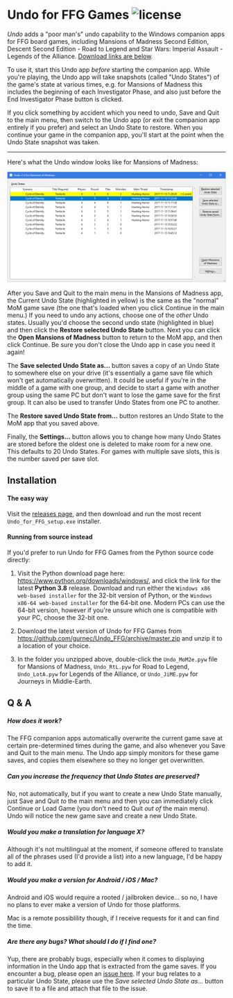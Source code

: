# Undo for FFG Games ![license](https://img.shields.io/badge/license-BSD_2--clause-blue.svg) #

*Undo* adds a "poor man's" undo capability to the Windows companion apps for FFG board games, including Mansions of Madness Second Edition, Descent Second Edition - Road to Legend and Star Wars: Imperial Assault - Legends of the Alliance. [Download links are below](#installation).

To use it, start this Undo app *before* starting the companion app. While you're playing, the Undo app will take snapshots (called "Undo States") of the game's state at various times, e.g. for Mansions of Madness this includes the beginning of each Investigator Phase, and also just before the End Investigator Phase button is clicked.

If you click something by accident which you need to undo, Save and Quit to the main menu, then switch to the Undo app (or exit the companion app entirely if you prefer) and select an Undo State to restore. When you continue your game in the companion app, you'll start at the point when the Undo State snapshot was taken.

------------------------------------------------------------

Here's what the Undo window looks like for Mansions of Madness:

![Undo window](Undo_window.png)

After you Save and Quit to the main menu in the Mansions of Madness app, the Current Undo State (highlighted in yellow) is the same as the "normal" MoM game save (the one that's loaded when you click Continue in the main menu.) If you need to undo any actions, choose one of the *other* Undo states. Usually you'd choose the second undo state (highlighted in blue) and then click the **Restore selected Undo State** button. Next you can click the **Open Mansions of Madness** button to return to the MoM app, and then click Continue. Be sure you don't close the Undo app in case you need it again!

The **Save selected Undo State as...** button saves a copy of an Undo State to somewhere else on your drive (it's essentially a game save file which won't get automatically overwritten). It could be useful if you're in the middle of a game with one group, and decide to start a game with another group using the same PC but don't want to lose the game save for the first group. It can also be used to transfer Undo States from one PC to another.

The **Restore saved Undo State from...** button restores an Undo State to the MoM app that you saved above.

Finally, the **Settings...** button allows you to change how many Undo States are stored before the oldest one is deleted to make room for a new one. This defaults to 20 Undo States. For games with multiple save slots, this is the number saved per save slot.


## Installation ##

#### The easy way ####

Visit the [releases page](https://github.com/gurnec/Undo_FFG/releases/latest), and then download and run the most recent `Undo_for_FFG_setup.exe` installer.

#### Running from source instead ####

If you'd prefer to run Undo for FFG Games from the Python source code directly:

 1. Visit the Python download page here: <https://www.python.org/downloads/windows/>, and click the link for the latest **Python 3.8** release. Download and run either the `Windows x86 web-based installer` for the 32-bit version of Python, or the `Windows x86-64 web-based installer` for the 64-bit one. Modern PCs can use the 64-bit version, however if you're unsure which one is compatible with your PC, choose the 32-bit one.

 2. Download the latest version of Undo for FFG Games from <https://github.com/gurnec/Undo_FFG/archive/master.zip> and unzip it to a location of your choice.
 
 3. In the folder you unzipped above, double-click the `Undo_MoM2e.pyw` file for Mansions of Madness, `Undo_RtL.pyw` for Road to Legend, `Undo_LotA.pyw` for Legends of the Alliance, or `Undo_JiME.pyw` for Journeys in Middle-Earth.


## Q & A ##

##### How does it work? #####

The FFG companion apps automatically overwrite the current game save at certain pre-determined times during the game, and also whenever you Save and Quit to the main menu. The Undo app simply monitors for these game saves, and copies them elsewhere so they no longer get overwritten.

##### Can you increase the frequency that Undo States are preserved? #####

No, not automatically, but if you want to create a new Undo State manually, just Save and Quit *to* the main menu and then you can immediately click Continue or Load Game (you don't need to Quit *out of* the main menu). Undo will notice the new game save and create a new Undo State.

##### Would you make a translation for language X? #####

Although it's not multilingual at the moment, if someone offered to translate all of the phrases used (I'd provide a list) into a new language, I'd be happy to add it.  

##### Would you make a version for Android / iOS / Mac? #####

Android and iOS would require a rooted / jailbroken device... so no, I have no plans to ever make a version of Undo for those platforms.

Mac is a remote possiblility though, if I receive requests for it and can find the time.

##### Are there any bugs? What should I do if I find one? #####

Yup, there are probably bugs, especially when it comes to displaying information in the Undo app that is extracted from the game saves. If you encounter a bug, please open an [issue here](https://github.com/gurnec/Undo_FFG/issues/new). If your bug relates to a particular Undo State, please use the *Save selected Undo State as...* button to save it to a file and attach that file to the issue.
